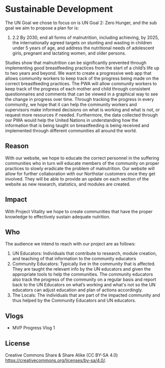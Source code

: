 # Sustainable Development 

The UN Goal we chose to focus on is UN Goal 2: Zero Hunger, and the sub goal we aim to propose a plan for is:
   1.	2.2 By 2030, end all forms of malnutrition, including achieving, by 2025, the internationally agreed targets on stunting and wasting in children under 5         years of age, and address the nutritional needs of adolescent girls, pregnant and lactating women, and older persons.

Studies show that malnutrition can be significantly prevented through implementing good breastfeeding practices from the start of a child’s life up to two years and beyond. We want to create a progressive web app that allows community workers to keep track of the progress being made on the correct breastfeeding practices. The PWA will allow community workers to keep track of the progress of each mother and child through consistent questionnaires and comments that can be viewed in a graphical way to see the change in progress over time. Through tracking the progress in every community, we hope that it can help the community workers and supervisors make informed decisions on what is working and what is not, or request more resources if needed. Furthermore, the data collected through our PWA would help the United Nations in understanding how the information that is being taught on breastfeeding is being received and implemented through different communities all around the world. 


## Reason

With our website, we hope to educate the correct personnel in the suffering communities who in turn will educate members of the community on proper practices to slowly eradicate the problem of malnutrition. Our website will allow for further collaboration with our Northstar customers once they get involved. They will be able to provide an update on each section of the website as new research, statistics, and modules are created.  

## Impact

With Project Vitality we hope to create communities that have the proper knowledge to effectively sustain adequate nutrition.

## Who

The audience we intend to reach with our project are as follows:

1. UN Educators: Individuals that contribute to research, module creation, and teaching of that information to the community educators
2. Community Educators: Typically live in the community that is affected. They are taught the relevant info by the UN educators and given the appropriate tools to help the communities. The community educators also track the progress of the community on a regular basis and report back to the UN Educators on what’s working and what's not so the UN educators can adjust education and plan of actions accordingly.
3. The Locals: The individuals that are part of the impacted community and thus helped by the Community Educators and UN educators. 

## Vlogs
- MVP Progress Vlog 1
## License

Creative Commons Share & Share Alike (CC BY-SA 4.0) https://creativecommons.org/licenses/by-sa/4.0/.
